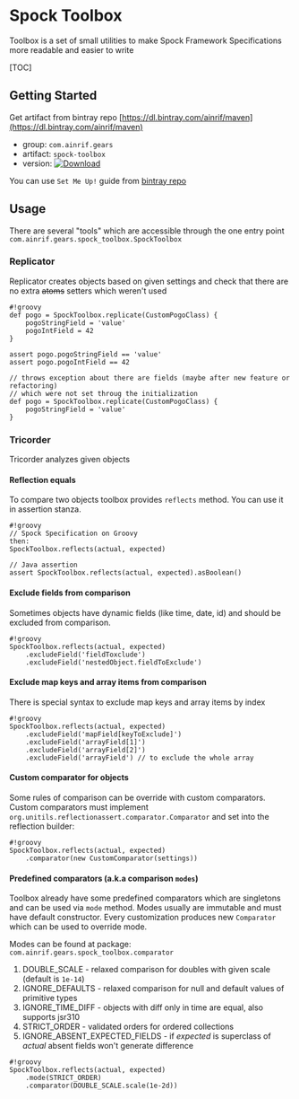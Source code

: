 # Spock Toolbox

Toolbox is a set of small utilities to make Spock Framework Specifications 
more readable and easier to write

[TOC]

## Getting Started

Get artifact from bintray repo [https://dl.bintray.com/ainrif/maven](https://dl.bintray.com/ainrif/maven)

- group: `com.ainrif.gears`
- artifact: `spock-toolbox`
- version: [ ![Download](https://api.bintray.com/packages/ainrif/maven/spock-toolbox/images/download.svg) ](https://bintray.com/ainrif/maven/spock-toolbox/_latestVersion)

You can use `Set Me Up!` guide from 
[bintray repo](https://bintray.com/ainrif/maven/spock-toolbox)

## Usage

There are several "tools" which are accessible through the one entry point
`com.ainrif.gears.spock_toolbox.SpockToolbox` 

### Replicator 

Replicator creates objects based on given settings and check 
that there are no extra ~~atoms~~ setters which weren't used

```
#!groovy
def pogo = SpockToolbox.replicate(CustomPogoClass) {
    pogoStringField = 'value'
    pogoIntField = 42
}

assert pogo.pogoStringField == 'value' 
assert pogo.pogoIntField == 42

// throws exception about there are fields (maybe after new feature or refactoring)
// which were not set throug the initialization
def pogo = SpockToolbox.replicate(CustomPogoClass) {
    pogoStringField = 'value'
}
```

### Tricorder

Tricorder analyzes given objects

#### Reflection equals 

To compare two objects toolbox provides `reflects` method.
You can use it in assertion stanza. 
  
```
#!groovy
// Spock Specification on Groovy  
then:
SpockToolbox.reflects(actual, expected)

// Java assertion
assert SpockToolbox.reflects(actual, expected).asBoolean()
```

#### Exclude fields from comparison

Sometimes objects have dynamic fields (like time, date, id) 
and should be excluded from comparison. 

```
#!groovy
SpockToolbox.reflects(actual, expected)
    .excludeField('fieldToxclude')
    .excludeField('nestedObject.fieldToExclude')
```

#### Exclude map keys and array items from comparison

There is special syntax to exclude map keys and array items by index

```
#!groovy
SpockToolbox.reflects(actual, expected)
    .excludeField('mapField[keyToExclude]')
    .excludeField('arrayField[1]')
    .excludeField('arrayField[2]')
    .excludeField('arrayField') // to exclude the whole array
``` 

#### Custom comparator for objects

Some rules of comparison can be override with custom comparators.
Custom comparators must implement `org.unitils.reflectionassert.comparator.Comparator`
and set into the reflection builder: 

```
#!groovy
SpockToolbox.reflects(actual, expected)
    .comparator(new CustomComparator(settings))
```    

#### Predefined comparators (a.k.a comparison `modes`)

Toolbox already have some predefined comparators which are singletons and 
can be used via `mode` method.
Modes usually are immutable and must have default constructor. 
Every customization produces new `Comparator` which can be used to override mode.

Modes can be found at package: `com.ainrif.gears.spock_toolbox.comparator`

1. DOUBLE_SCALE - relaxed comparison for doubles with given scale (default is `1e-14`)
1. IGNORE_DEFAULTS - relaxed comparison for null and default values of primitive types
1. IGNORE_TIME_DIFF - objects with diff only in time are equal, also supports jsr310
1. STRICT_ORDER - validated orders for ordered collections
1. IGNORE_ABSENT_EXPECTED_FIELDS - if _expected_ is superclass of _actual_ absent fields won't generate difference

```
#!groovy
SpockToolbox.reflects(actual, expected)
    .mode(STRICT_ORDER)
    .comparator(DOUBLE_SCALE.scale(1e-2d))
```   
